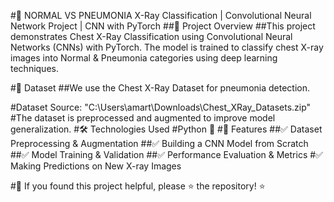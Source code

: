 #🚀 NORMAL VS PNEUMONIA X-Ray Classification | Convolutional Neural Network Project | CNN with PyTorch
##📌 Project Overview
##This project demonstrates Chest X-Ray Classification using Convolutional Neural Networks (CNNs) with PyTorch. The model is trained to classify chest X-ray images into Normal & Pneumonia categories using deep learning techniques.

#📂 Dataset
##We use the Chest X-Ray Dataset for pneumonia detection.

#Dataset Source: "C:\Users\amart\Downloads\Chest_XRay_Datasets.zip"
#The dataset is preprocessed and augmented to improve model generalization.
#🛠️ Technologies Used
#Python 🐍
#📌 Features
##✅ Dataset Preprocessing & Augmentation
##✅ Building a CNN Model from Scratch
##✅ Model Training & Validation
##✅ Performance Evaluation & Metrics
#✅ Making Predictions on New X-ray Images

#🔔 If you found this project helpful, please ⭐ the repository! ⭐
